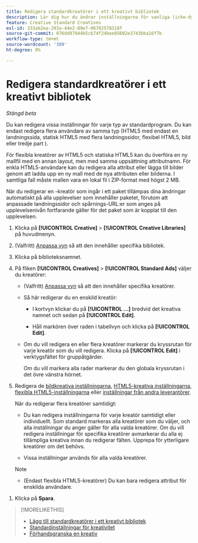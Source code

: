 ```yaml
---
title: Redigera standardkreatörer i ett kreativt bibliotek
description: Lär dig hur du ändrar inställningarna för vanliga (icke-dynamiska) kreatörer i ett kreativt bibliotek.
feature: Creative Standard Creatives
exl-id: 333ab2ea-293a-44e2-89e7-06782578318f
source-git-commit: 076dd97944b5cb74f24bee85602e3743bba16f7b
workflow-type: tm+mt
source-wordcount: '389'
ht-degree: 0%

---
```


# Redigera standardkreatörer i ett kreativt bibliotek

*Stängd beta*

Du kan redigera vissa inställningar för varje typ av standardprogram. Du kan endast redigera flera användare av samma typ (HTML5 med endast en landningssida, statisk HTML5 med flera landningssidor, flexibel HTML5, bild eller tredje part <!-- , or dynamic -->).<!-- or creative variations -->

För flexibla kreatörer av HTML5 och statiska HTML5 kan du överföra en ny mallfil med en annan layout, men med samma uppsättning attributnamn. För enkla HTML5-användare kan du redigera alla attribut eller lägga till bilder genom att ladda upp en ny mall med de nya attributen eller bilderna. I samtliga fall måste mallen vara en lokal fil i ZIP-format med högst 2 MB.

När du redigerar en <!-- or creative variation -->-kreatör som ingår i ett paket tillämpas dina ändringar automatiskt på alla upplevelser som innehåller paketet, förutom att anpassade landningssidor och spårnings-URL:er som anges på upplevelsenivån fortfarande gäller för det paket som är kopplat till den upplevelsen.

1. Klicka på **[!UICONTROL Creative]** > **[!UICONTROL Creative Libraries]** på huvudmenyn.

1. (Valfritt) [Anpassa vyn](/help/creative/introduction/customize-data-views.md) så att den innehåller specifika bibliotek.

1. Klicka på biblioteksnamnet.

1. På fliken **[!UICONTROL Creatives]** > **[!UICONTROL Standard Ads]** väljer du kreatörer:

   * (Valfritt) [Anpassa vyn](/help/creative/introduction/customize-data-views.md) så att den innehåller specifika kreatörer.

   * Så här redigerar du en enskild kreatör:

      * I kortvyn klickar du på **[!UICONTROL ...]** bredvid det kreativa namnet och sedan på **[!UICONTROL Edit]**.

      * Håll markören över raden i tabellvyn och klicka på **[!UICONTROL Edit]**.

   * Om du vill redigera en eller flera kreatörer markerar du kryssrutan för varje kreatör som du vill redigera. Klicka på **[!UICONTROL Edit]** i verktygsfältet för gruppåtgärder.

     Om du vill markera alla rader markerar du den globala kryssrutan i det övre vänstra hörnet.

1. Redigera de [bildkreativa inställningarna](/help/creative/creative-libraries/creative-settings-standard.md#creative-settings-image), [HTML5-kreativa inställningarna](/help/creative/creative-libraries/creative-settings-standard.md#creative-settings-html5), [flexibla HTML5-inställningarna](/help/creative/creative-libraries/creative-settings-standard.md#creative-settings-flexible-html5) eller [inställningar från andra leverantörer](/help/creative/creative-libraries/creative-settings-standard.md#creative-settings-third-party). <!-- , or [dynamic creative settings](/help/creative/creative-libraries/creative-settings-dynamic.md) -->

   När du redigerar flera kreatörer samtidigt:

   * Du kan redigera inställningarna för varje kreatör samtidigt eller individuellt. Som standard markeras alla kreatörer som du väljer, och alla inställningar du anger gäller för alla valda kreatörer. Om du vill redigera inställningar för specifika kreatörer avmarkerar du alla ej tillämpliga kreativa innan du redigerar fälten. Upprepa för ytterligare kreatörer om det behövs.

   * Vissa inställningar används för alla valda kreatörer.

   >[!NOTE]
   >
   >* (Endast flexibla HTML5-kreatörer) Du kan bara redigera attribut för enskilda användare.<!-- May never be implemented: Also, when you update the template for a parent creative with child variations, the variations are updated with any changes to the template layout, but the attribute values for the variation aren't changed. -->

<!-- Not there as of 1/16/25. If we do add it, verify the applicable ad types:   
1. (Flexible HTML5 [or third-party should be possible, but not so] creatives; optional) Once you've made your changes, click ![]() to preview the new creative. 
-->

1. Klicka på **Spara**.

<!-- Not there as of 1/16/25. If we do add it, add back in:
1. (Flexible HTML5 or third-party creatives; optional) Regenerate the thumbnail within the table view or cards view if the change isn't visible immediately.
-->

>[!MORELIKETHIS]
>
>* [Lägg till standardkreatörer i ett kreativt bibliotek](creative-add-standard.md)
>* [Standardinställningar för kreativitet](/help/creative/creative-libraries/creative-settings-standard.md)
>* [Förhandsgranska en kreativ](/help/creative/creative-libraries/creative-preview.md)

